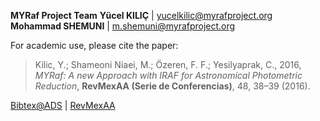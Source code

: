 **MYRaf Project Team**
**Yücel KILIÇ** | yucelkilic@myrafproject.org
**Mohammad SHEMUNI** | m.shemuni@myrafproject.org

For academic use, please cite the paper:

> Kilic, Y.; Shameoni Niaei, M.; Özeren, F. F.; Yesilyaprak, C.,
> 2016,
> *MYRaf: A new Approach with IRAF for Astronomical Photometric Reduction*,
> **RevMexAA (Serie de Conferencias)**, 48, 38–39 (2016).

[Bibtex@ADS](http://adsabs.harvard.edu/cgi-bin/nph-bib_query?bibcode=2016RMxAC..48...38K&data_type=BIBTEX&db_key=AST&nocookieset=1)
| [RevMexAA](http://www.astroscu.unam.mx/rmaa/RMxAC..48/PDF/RMxAC..48_part-2.2.pdf)
